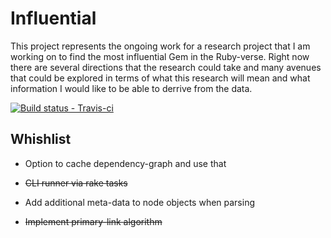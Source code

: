 # Influential

This project represents the ongoing work for a research project that I am
working on to find the most influential Gem in the Ruby-verse. Right now
there are several directions that the research could take and many avenues
that could be explored in terms of what this research will mean and what
information I would like to be able to derrive from the data.

[ ![Build status - Travis-ci][1] ][2]


## Whishlist

+ Option to cache dependency-graph and use that
+ ~~CLI runner via rake tasks~~
+ Add additional meta-data to node objects when parsing
+ ~~Implement primary-link algorithm~~


  [1]: https://secure.travis-ci.org/JohnMurray/gem-graph.png
  [2]: https://travis-ci.org/JohnMurray/gem-graph
